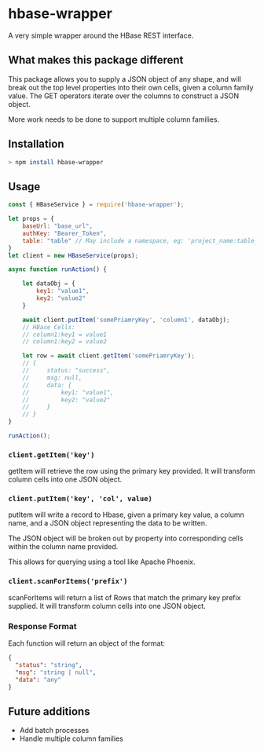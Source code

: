 # hbase-wrapper

A very simple wrapper around the HBase REST interface.

## What makes this package different

This package allows you to supply a JSON object of any shape, and will break out the top level properties into their own cells, given a column family value. The GET operators iterate over the columns to construct a JSON object.

More work needs to be done to support multiple column families.

## Installation

```bash
> npm install hbase-wrapper
```

## Usage

```javascript
const { HBaseService } = require('hbase-wrapper');

let props = {
    baseUrl: "base_url",
    authKey: "Bearer_Token",
    table: "table" // May include a namespace, eg: 'project_name:table_name'
}
let client = new HBaseService(props);

async function runAction() {

    let dataObj = {
        key1: "value1",
        key2: "value2"
    }

    await client.putItem('somePriamryKey', 'column1', dataObj);
    // HBase Cells:
    // column1:key1 = value1
    // column1:key2 = value2

    let row = await client.getItem('somePriamryKey');
    // {
    //     status: "success",
    //     msg: null,
    //     data: {
    //         key1: "value1",
    //         key2: "value2"
    //     }
    // }
}

runAction();
```

### `client.getItem('key')`

getItem will retrieve the row using the primary key provided. It will transform column cells into one JSON object.

### `client.putItem('key', 'col', value)`

putItem will write a record to Hbase, given a primary key value, a column name, and a JSON object representing the data to be written.

The JSON object will be broken out by property into corresponding cells within the column name provided.

This allows for querying using a tool like Apache Phoenix.

### `client.scanForItems('prefix')`

scanForItems will return a list of Rows that match the primary key prefix supplied. It will transform column cells into one JSON object.

### Response Format

Each function will return an object of the format:

```json
{
  "status": "string",
  "msg": "string | null",
  "data": "any"
}
```

## Future additions

- Add batch processes
- Handle multiple column families
